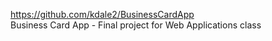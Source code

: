 https://github.com/kdale2/BusinessCardApp <br>
Business Card App - Final project for Web Applications class
